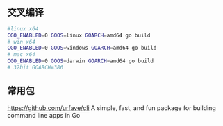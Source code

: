 ## 交叉编译
```bash
#linux x64
CGO_ENABLED=0 GOOS=linux GOARCH=amd64 go build
# win x64
CGO_ENABLED=0 GOOS=windows GOARCH=amd64 go build
# mac x64
CGO_ENABLED=0 GOOS=darwin GOARCH=amd64 go build
# 32bit GOARCH=386
```

## 常用包
https://github.com/urfave/cli
A simple, fast, and fun package for building command line apps in Go